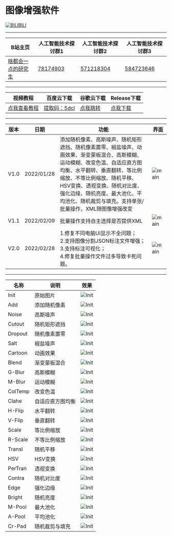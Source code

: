 图像增强软件
===========================

[![BILIBILI](https://raw.githubusercontent.com/Fafa-DL/readme-data/main/Bilibili.png)](https://space.bilibili.com/46880349)

****
	
|B站主页|人工智能技术探讨群1|人工智能技术探讨群2|人工智能技术探讨群3|
|---|---|---|---|
|[啥都会一点的研究生](https://space.bilibili.com/46880349)|[78174903](https://jq.qq.com/?_wv=1027&k=lY5KVICA)|[571218304](https://jq.qq.com/?_wv=1027&k=ZCDCT3xV)|[584723646](https://jq.qq.com/?_wv=1027&k=bakez5Yz)|

****

|视频教程|百度云下载|谷歌云下载|Release下载|
|---|---|---|---|
|[点我查看教程](https://www.bilibili.com/video/BV1kR4y1T766/)|[提取码：5dcl](https://pan.baidu.com/s/1iYIfKKIFoOTzIvv3Jq5fPw)|[点我跳转](https://drive.google.com/file/d/1gmQtjvxw7UszNXk7z3JENhTmqQzklua7/view?usp=sharing)|[点我下载](https://github.com/Fafa-DL/Image-Augmentation/releases/download/V2.0/ImgAug2.0.exe)

****

|版本|日期|功能|界面|
|---|---|---|---|
|V1.0|2022/01/28|添加随机像素、高斯噪声、随机矩形遮挡、随机像素置零、椒盐噪声、动画效果、渐变蒙板混合、高斯模糊、运动模糊、改变色温、自适应直方图均衡、水平翻转、垂直翻转、等比例缩放、不等比例缩放、随机平移、HSV变换、透视变换、随机对比度、强化边缘、随机亮度、最大池化、平均池化、随机裁剪与填充。支持单张/批量操作，XML随图像增强改变|![main](https://raw.githubusercontent.com/Fafa-DL/readme-data/main/imgaug/main.png)|
|V1.1|2022/02/09|批量操作支持自主选择是否提供XML|![main](https://raw.githubusercontent.com/Fafa-DL/readme-data/main/imgaug/main_1.1.png)|
|V2.0|2022/02/28|1.修复不同电脑UI显示不全问题；<br>2.支持图像分割JSON标注文件增强；<br>3.支持标注可视化；<br>4.修复批量操作文件过多导致卡死问题。|![main](https://raw.githubusercontent.com/Fafa-DL/readme-data/main/imgaug/main_2.0.png)|

****

|名称|说明|效果|
|---|---|---|
|Init|原始图片|![Init](https://raw.githubusercontent.com/Fafa-DL/readme-data/main/imgaug/Init.png)|
|Add|添加随机像素|![Init](https://raw.githubusercontent.com/Fafa-DL/readme-data/main/imgaug/01Add.png)|
|Noise|高斯噪声|![Init](https://raw.githubusercontent.com/Fafa-DL/readme-data/main/imgaug/02Noise.png)|
|Cutout|随机矩形遮挡|![Init](https://raw.githubusercontent.com/Fafa-DL/readme-data/main/imgaug/03Cutout.png)|
|Dropout|随机像素置零|![Init](https://raw.githubusercontent.com/Fafa-DL/readme-data/main/imgaug/04Dropout.png)|
|Salt|椒盐噪声|![Init](https://raw.githubusercontent.com/Fafa-DL/readme-data/main/imgaug/05Salt.png)|
|Cartoon|动画效果|![Init](https://raw.githubusercontent.com/Fafa-DL/readme-data/main/imgaug/06Cartoon.png)|
|Blend|渐变蒙板混合|![Init](https://raw.githubusercontent.com/Fafa-DL/readme-data/main/imgaug/07Blend.png)|
|G-Blur|高斯模糊|![Init](https://raw.githubusercontent.com/Fafa-DL/readme-data/main/imgaug/08G-Blur.png)|
|M-Blur|运动模糊|![Init](https://raw.githubusercontent.com/Fafa-DL/readme-data/main/imgaug/09M-Blur.png)|
|ColTemp|改变色温|![Init](https://raw.githubusercontent.com/Fafa-DL/readme-data/main/imgaug/10ColTemp.png)|
|Clahe|自适应直方图均衡|![Init](https://raw.githubusercontent.com/Fafa-DL/readme-data/main/imgaug/11Clahe.png)|
|H-Flip|水平翻转|![Init](https://raw.githubusercontent.com/Fafa-DL/readme-data/main/imgaug/12H-Flip.png)|
|V-Flip|垂直翻转|![Init](https://raw.githubusercontent.com/Fafa-DL/readme-data/main/imgaug/13V-Flip.png)|
|Scale|等比例缩放|![Init](https://raw.githubusercontent.com/Fafa-DL/readme-data/main/imgaug/14Scale.png)|
|R-Scale|不等比例缩放|![Init](https://raw.githubusercontent.com/Fafa-DL/readme-data/main/imgaug/15R-Scale.png)|
|Transl|随机平移|![Init](https://raw.githubusercontent.com/Fafa-DL/readme-data/main/imgaug/16Transl.png)|
|HSV|HSV变换|![Init](https://raw.githubusercontent.com/Fafa-DL/readme-data/main/imgaug/17Rotate.png)|
|PerTran|透视变换|![Init](https://raw.githubusercontent.com/Fafa-DL/readme-data/main/imgaug/18PerTran.png)|
|Contra|随机对比度|![Init](https://raw.githubusercontent.com/Fafa-DL/readme-data/main/imgaug/19Contra.png)|
|Edge|强化边缘|![Init](https://raw.githubusercontent.com/Fafa-DL/readme-data/main/imgaug/20Edge.png)|
|Bright|随机亮度|![Init](https://raw.githubusercontent.com/Fafa-DL/readme-data/main/imgaug/21Bright.png)|
|M-Pool|最大池化|![Init](https://raw.githubusercontent.com/Fafa-DL/readme-data/main/imgaug/22M-Pool.png)|
|A-Pool|平均池化|![Init](https://raw.githubusercontent.com/Fafa-DL/readme-data/main/imgaug/23A-Pool.png)|
|Cr-Pad|随机裁剪与填充|![Init](https://raw.githubusercontent.com/Fafa-DL/readme-data/main/imgaug/24Cr-Pad.png)|